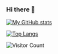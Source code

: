 ### Hi there 👋

[![My GitHub stats](https://github-readme-stats.vercel.app/api?username=EDMONDGIHOZO&hide=contribs,prs&show_icons=true&theme=radical&hide_title=true)](https://github.com/EDMONDGIHOZO/github-readme-stats)

[![Top Langs](https://github-readme-stats.vercel.app/api/top-langs/?username=EDMONDGIHOZO&layout=compact&langs_count=10)](https://github.com/EDMONDGIHOZO/github-readme-stats)

![Visitor Count](https://profile-counter.glitch.me/EDMONDGIHOZO/count.svg)
